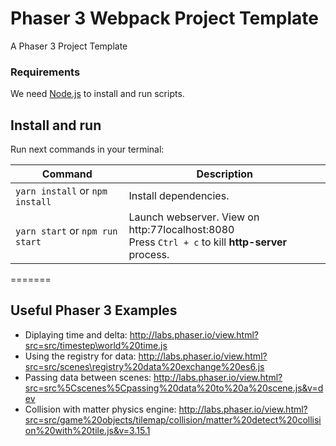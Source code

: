 # Phaser 3 Webpack Project Template

A Phaser 3 Project Template

### Requirements

We need [Node.js](https://nodejs.org) to install and run scripts.

## Install and run

Run next commands in your terminal:

| Command                         | Description                                                                                            |
|---------------------------------|--------------------------------------------------------------------------------------------------------|
| `yarn install` or `npm install` | Install dependencies.                                                                                  |
| `yarn start` or `npm run start` | Launch webserver. View on http:77localhost:8080 <br> Press `Ctrl + c` to kill **http-server** process. |
=======

## Useful Phaser 3 Examples

* Diplaying time and delta: http://labs.phaser.io/view.html?src=src/timestep\world%20time.js
* Using the registry for data: http://labs.phaser.io/view.html?src=src/scenes\registry%20data%20exchange%20es6.js
* Passing data between scenes: http://labs.phaser.io/view.html?src=src%5Cscenes%5Cpassing%20data%20to%20a%20scene.js&v=dev
* Collision with matter physics engine: http://labs.phaser.io/view.html?src=src/game%20objects/tilemap/collision/matter%20detect%20collision%20with%20tile.js&v=3.15.1
